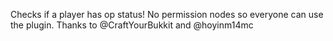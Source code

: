 Checks if a player has op status! No permission nodes so everyone can use the plugin.
Thanks to @CraftYourBukkit and @hoyinm14mc
